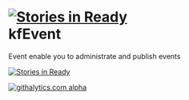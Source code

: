 [![Stories in Ready](https://badge.waffle.io/phpManufaktur/kfEvent.png?label=ready)](https://waffle.io/phpManufaktur/kfEvent)  
kfEvent
=======

Event enable you to administrate and publish events

[![Stories in Ready](https://badge.waffle.io/phpManufaktur/kfEvent.png?label=ready)](http://waffle.io/phpManufaktur/kfEvent)

[![githalytics.com alpha](https://cruel-carlota.pagodabox.com/e5772139ffffb570c9e3ad54442cf36c "githalytics.com")](http://githalytics.com/phpManufaktur/kfEvent)